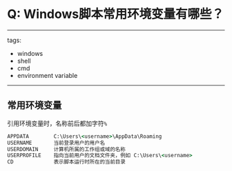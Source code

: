 # Q: Windows脚本常用环境变量有哪些？

---
tags:
  - windows
  - shell
  - cmd
  - environment variable
---
## 常用环境变量

引用环境变量时，名称前后都加字符`%`
```cmd
APPDATA        C:\Users\<username>\AppData\Roaming
USERNAME       当前登录用户的用户名
USERDOMAIN     计算机所属的工作组或域的名称
USERPROFILE    指向当前用户的文档文件夹，例如 C:\Users\<username>
CD             表示脚本运行时所在的当前目录
```
